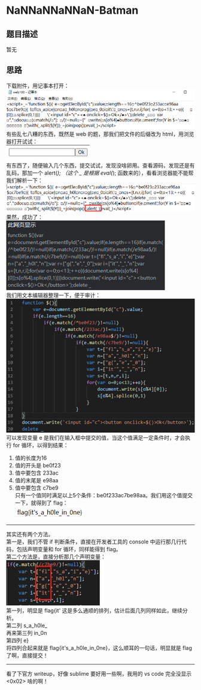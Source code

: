 # NaNNaNNaNNaN-Batman
## 题目描述
暂无
## 思路
下载附件，用记事本打开：  
![avatar](./picture/NaNNaNNaNNaN-Batman_1.png)  
有些乱七八糟的东西，既然是 web 的题，那我们把文件的后缀改为 html，用浏览器打开试试：  
![avatar](./picture/NaNNaNNaNNaN-Batman_2.png)  
有东西了，随便输入几个东西，提交试试，发现没啥卵用。查看源码，发现还是有乱码，那加一个 alert(_); （这个 _ 是根据 eval(_); 函数来的），看看浏览器能不能帮我们解析一下：  
![avatar](./picture/NaNNaNNaNNaN-Batman_3.png)  
果然，成功了：  
![avatar](./picture/NaNNaNNaNNaN-Batman_4.png)  
我们用文本编辑器整理一下，便于审计：  
![avatar](./picture/NaNNaNNaNNaN-Batman_5.png)  
可以发现变量 e 是我们在输入框中提交的值，当这个值满足一定条件时，才会执行 for 循环，以得到结果：  
1. 值的长度为16  
2. 值的开头是 be0f23  
3. 值中要包含 233ac  
4. 值的末尾是 e98aa  
5. 值中要包含 c7be9  
只有一个值同时满足以上5个条件：be0f233ac7be98aa。我们用这个值提交一下，就得到了 flag：  
![avatar](./picture/NaNNaNNaNNaN-Batman_6.png)  
- - - -
其实还有两个方法。  
第一是，我们不管 if 判断条件，直接在开发者工具的 console 中运行那几行代码，包括声明变量和 for 循环，同样能得到 flag。  
第二个方法是，直接分析那几个声明变量：  
![avatar](./picture/NaNNaNNaNNaN-Batman_7.png)  
第一列，明显是 flag{it' 这是多么通顺的排列，估计后面几列同样如此，继续分析。  
第二列 s_a_h0le_  
再来第三列 in_0n  
第四列 e}  
将四列合起来就是 flag{it's_a_h0le_in_0ne}，这么顺耳的一句话，明显就是 flag 了啊，直接提交！  
- - - -
看了下官方 writeup，好像 sublime 要好用一些啊，我用的 vs code 完全没显示 <0x02> 啥的啊！  
